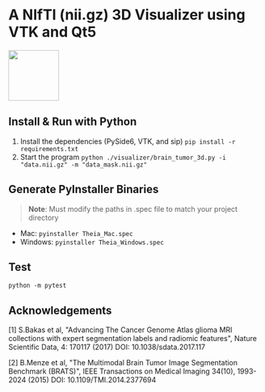 # A NIfTI (nii.gz) 3D Visualizer using VTK and Qt5

<img src="https://github.com/adamkwolf/3d-nii-visualizer/blob/master/images/visualization.png" style="width: 100px;"/>

## Install & Run with Python

1. Install the dependencies (PySide6, VTK, and sip) `pip install -r requirements.txt`
2. Start the program `python ./visualizer/brain_tumor_3d.py -i "data.nii.gz" -m "data_mask.nii.gz"`

## Generate PyInstaller Binaries

> **Note**: Must modify the paths in .spec file to match your project directory

* Mac: `pyinstaller Theia_Mac.spec`
* Windows: `pyinstaller Theia_Windows.spec`

## Test

```shell
python -m pytest
```

## Acknowledgements

[1] S.Bakas et al, "Advancing The Cancer Genome Atlas glioma MRI collections with expert segmentation labels and radiomic features", Nature Scientific Data, 4:
170117 (2017) DOI: 10.1038/sdata.2017.117

[2] B.Menze et al, "The Multimodal Brain Tumor Image Segmentation Benchmark (BRATS)", IEEE Transactions on Medical Imaging 34(10), 1993-2024 (2015) DOI:
10.1109/TMI.2014.2377694
